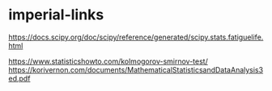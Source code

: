 # imperial-links

https://docs.scipy.org/doc/scipy/reference/generated/scipy.stats.fatiguelife.html


https://www.statisticshowto.com/kolmogorov-smirnov-test/
https://korivernon.com/documents/MathematicalStatisticsandDataAnalysis3ed.pdf

